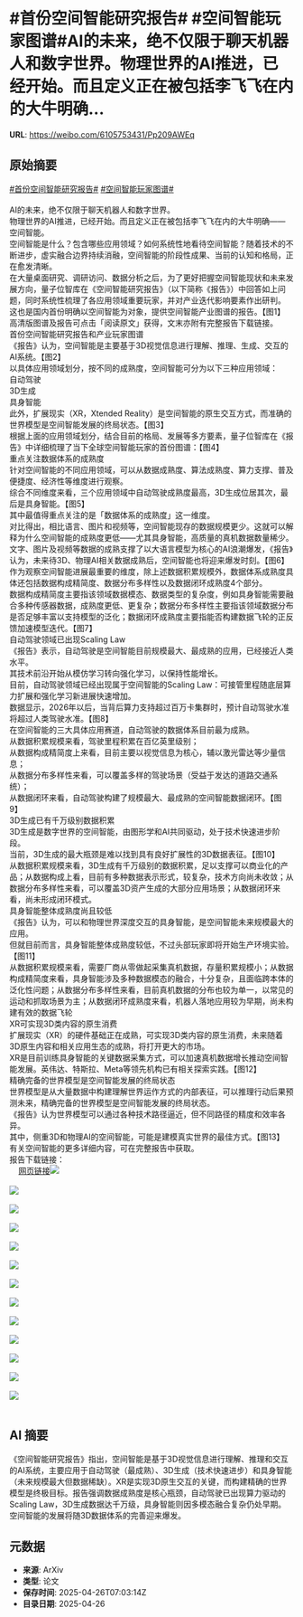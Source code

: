 # #首份空间智能研究报告# #空间智能玩家图谱#AI的未来，绝不仅限于聊天机器人和数字世界。物理世界的AI推进，已经开始。而且定义正在被包括李飞飞在内的大牛明确...

**URL**: https://weibo.com/6105753431/Pp209AWEq

## 原始摘要

<a href="https://m.weibo.cn/search?containerid=231522type%3D1%26t%3D10%26q%3D%23%E9%A6%96%E4%BB%BD%E7%A9%BA%E9%97%B4%E6%99%BA%E8%83%BD%E7%A0%94%E7%A9%B6%E6%8A%A5%E5%91%8A%23&amp;extparam=%23%E9%A6%96%E4%BB%BD%E7%A9%BA%E9%97%B4%E6%99%BA%E8%83%BD%E7%A0%94%E7%A9%B6%E6%8A%A5%E5%91%8A%23" data-hide=""><span class="surl-text">#首份空间智能研究报告#</span></a> <a href="https://m.weibo.cn/search?containerid=231522type%3D1%26t%3D10%26q%3D%23%E7%A9%BA%E9%97%B4%E6%99%BA%E8%83%BD%E7%8E%A9%E5%AE%B6%E5%9B%BE%E8%B0%B1%23&amp;extparam=%23%E7%A9%BA%E9%97%B4%E6%99%BA%E8%83%BD%E7%8E%A9%E5%AE%B6%E5%9B%BE%E8%B0%B1%23" data-hide=""><span class="surl-text">#空间智能玩家图谱#</span></a><br><br>AI的未来，绝不仅限于聊天机器人和数字世界。<br>物理世界的AI推进，已经开始。而且定义正在被包括李飞飞在内的大牛明确——<br>空间智能。<br>空间智能是什么？包含哪些应用领域？如何系统性地看待空间智能？随着技术的不断进步，虚实融合边界持续消融，空间智能的阶段性成果、当前的认知和格局，正在愈发清晰。<br>在大量桌面研究、调研访问、数据分析之后，为了更好把握空间智能现状和未来发展方向，量子位智库在《空间智能研究报告》（以下简称《报告》）中回答如上问题，同时系统性梳理了各应用领域重要玩家，并对产业迭代影响要素作出研判。<br>这也是国内首份明确以空间智能为对象，提供空间智能产业图谱的报告。【图1】<br>高清版图谱及报告可点击「阅读原文」获得，文末亦附有完整报告下载链接。<br>首份空间智能研究报告和产业玩家图谱<br>《报告》认为，空间智能是主要基于3D视觉信息进行理解、推理、生成、交互的AI系统。【图2】<br>以具体应用领域划分，按不同的成熟度，空间智能可分为以下三种应用领域：<br>自动驾驶<br>3D生成<br>具身智能<br>此外，扩展现实（XR，Xtended Reality）是空间智能的原生交互方式，而准确的世界模型是空间智能发展的终局状态。【图3】<br>根据上面的应用领域划分，结合目前的格局、发展等多方要素，量子位智库在《报告》中详细梳理了当下全球空间智能玩家的首份图谱：【图4】<br>重点关注数据体系的成熟度<br>针对空间智能的不同应用领域，可以从数据成熟度、算法成熟度、算力支撑、普及便捷度、经济性等维度进行观察。<br>综合不同维度来看，三个应用领域中自动驾驶成熟度最高，3D生成位居其次，最后是具身智能。【图5】<br>其中最值得重点关注的是「数据体系的成熟度」这一维度。<br>对比得出，相比语言、图片和视频等，空间智能现存的数据规模更少。这就可以解释为什么空间智能的成熟度更低——尤其具身智能，高质量的真机数据数量稀少。<br>文字、图片及视频等数据的成熟支撑了以大语言模型为核心的AI浪潮爆发，《报告》认为，未来待3D、物理AI相关数据成熟后，空间智能也将迎来爆发时刻。【图6】<br>作为观察空间智能进展最重要的维度，除上述数据积累规模外，数据体系成熟度具体还包括数据构成精简度、数据分布多样性以及数据闭环成熟度4个部分。<br>数据构成精简度主要指该领域数据模态、数据类型的复杂度，例如具身智能需要融合多种传感器数据，成熟度更低、更复杂；数据分布多样性主要指该领域数据分布是否足够丰富以支持模型的泛化；数据闭环成熟度主要指能否构建数据飞轮的正反馈加速模型迭代。【图7】<br>自动驾驶领域已出现Scaling Law<br>《报告》表示，自动驾驶是空间智能目前规模最大、最成熟的应用，已经接近人类水平。<br>其技术前沿开始从模仿学习转向强化学习，以保持性能增长。<br>目前，自动驾驶领域已经出现属于空间智能的Scaling Law：可接管里程随底层算力扩展和强化学习新进展快速增加。<br>数据显示，2026年以后，当背后算力支持超过百万卡集群时，预计自动驾驶水准将超过人类驾驶水准。【图8】<br>在空间智能的三大具体应用赛道，自动驾驶的数据体系目前最为成熟。<br>从数据积累规模来看，驾驶里程积累在百亿英里级别；<br>从数据构成精简度上来看，目前主要以视觉信息为核心，辅以激光雷达等少量信息；<br>从数据分布多样性来看，可以覆盖多样的驾驶场景（受益于发达的道路交通系统）；<br>从数据闭环来看，自动驾驶构建了规模最大、最成熟的空间智能数据闭环。【图9】<br>3D生成已有千万级别数据积累<br>3D生成是数字世界的空间智能，由图形学和AI共同驱动，处于技术快速进步阶段。<br>当前，3D生成的最大瓶颈是难以找到具有良好扩展性的3D数据表征。【图10】<br>从数据积累规模来看，3D生成有千万级别的数据积累，足以支撑可以商业化的产品；从数据构成上看，目前有多种数据表示形式，较复杂，技术方向尚未收敛；从数据分布多样性来看，可以覆盖3D资产生成的大部分应用场景；从数据闭环来看，尚未形成闭环模式。<br>具身智能整体成熟度尚且较低<br>《报告》认为，可以和物理世界深度交互的具身智能，是空间智能未来规模最大的应用。<br>但就目前而言，具身智能整体成熟度较低，不过头部玩家即将开始生产环境实验。【图11】<br>从数据积累规模来看，需要厂商从零做起采集真机数据，存量积累规模小；从数据构成精简度来看，具身智能涉及多种数据模态的融合，十分复杂，且面临跨本体的泛化性问题；从数据分布多样性来看，目前真机数据的分布也较为单一，以常见的运动和抓取场景为主；从数据闭环成熟度来看，机器人落地应用较为早期，尚未构建有效的数据飞轮<br>XR可实现3D类内容的原生消费<br>扩展现实（XR）的硬件基础正在成熟，可实现3D类内容的原生消费，未来随着3D原生内容和相关应用生态的成熟，将打开更大的市场。<br>XR是目前训练具身智能的关键数据采集方式，可以加速真机数据增长推动空间智能发展。英伟达、特斯拉、Meta等领先机构已有相关探索实践。【图12】<br>精确完备的世界模型是空间智能发展的终局状态<br>世界模型是从大量数据中构建理解世界运作方式的内部表征，可以推理行动后果预测未来，精确完备的世界模型是空间智能发展的终局状态。<br>《报告》认为世界模型可以通过各种技术路径逼近，但不同路径的精度和效率各异。<br>其中，侧重3D和物理AI的空间智能，可能是建模真实世界的最佳方式。【图13】<br>有关空间智能的更多详细内容，可在完整报告中获取。<br>报告下载链接：<br><a href="https://weibo.cn/sinaurl?u=https%3A%2F%2Fjkhbjkhb.feishu.cn%2Fwiki%2FW5D7wuDcbiPXDLkaRLQcAJpOn8f" data-hide=""><span class="url-icon"><img style="width: 1rem;height: 1rem" src="https://h5.sinaimg.cn/upload/2015/09/25/3/timeline_card_small_web_default.png" referrerpolicy="no-referrer"></span><span class="surl-text">网页链接</span></a><img style="" src="https://tvax1.sinaimg.cn/large/006Fd7o3gy1i0u3nyraalj30u00guk4j.jpg" referrerpolicy="no-referrer"><br><br><img style="" src="https://tvax4.sinaimg.cn/large/006Fd7o3gy1i0u3nxrbpfj30u00gwgs9.jpg" referrerpolicy="no-referrer"><br><br><img style="" src="https://tvax4.sinaimg.cn/large/006Fd7o3gy1i0u3nxyunoj30u00gw79s.jpg" referrerpolicy="no-referrer"><br><br><img style="" src="https://tvax4.sinaimg.cn/large/006Fd7o3gy1i0u3ny6lv2j30u00gwds0.jpg" referrerpolicy="no-referrer"><br><br><img style="" src="https://tvax2.sinaimg.cn/large/006Fd7o3gy1i0u3nxzjmmj30u00gw49n.jpg" referrerpolicy="no-referrer"><br><br><img style="" src="https://tvax2.sinaimg.cn/large/006Fd7o3gy1i0u3nxestfj30u00gw449.jpg" referrerpolicy="no-referrer"><br><br><img style="" src="https://tvax3.sinaimg.cn/large/006Fd7o3gy1i0u3ny4k93j30u00gwwpn.jpg" referrerpolicy="no-referrer"><br><br><img style="" src="https://tvax2.sinaimg.cn/large/006Fd7o3gy1i0u3nxoze6j30u00gw7bs.jpg" referrerpolicy="no-referrer"><br><br><img style="" src="https://tvax2.sinaimg.cn/large/006Fd7o3gy1i0u3ny2jyxj30u00gwn5x.jpg" referrerpolicy="no-referrer"><br><br><img style="" src="https://tvax2.sinaimg.cn/large/006Fd7o3gy1i0u3nxxcj6j30u00gwtgs.jpg" referrerpolicy="no-referrer"><br><br><img style="" src="https://tvax2.sinaimg.cn/large/006Fd7o3gy1i0u3nyc86nj30u00gwk1f.jpg" referrerpolicy="no-referrer"><br><br><img style="" src="https://tvax4.sinaimg.cn/large/006Fd7o3gy1i0u3nxkk3fj30u00gwjz5.jpg" referrerpolicy="no-referrer"><br><br><img style="" src="https://tvax4.sinaimg.cn/large/006Fd7o3gy1i0u3nyaxenj30u00gwn8c.jpg" referrerpolicy="no-referrer"><br><br>

## AI 摘要

《空间智能研究报告》指出，空间智能是基于3D视觉信息进行理解、推理和交互的AI系统，主要应用于自动驾驶（最成熟）、3D生成（技术快速进步）和具身智能（未来规模最大但数据稀缺）。XR是实现3D原生交互的关键，而构建精确的世界模型是终极目标。报告强调数据成熟度是核心瓶颈，自动驾驶已出现算力驱动的Scaling Law，3D生成数据达千万级，具身智能则因多模态融合复杂仍处早期。空间智能的发展将随3D数据体系的完善迎来爆发。

## 元数据

- **来源**: ArXiv
- **类型**: 论文
- **保存时间**: 2025-04-26T07:03:14Z
- **目录日期**: 2025-04-26

